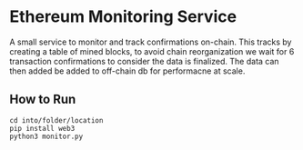 # Ethereum Monitoring Service

A small service to monitor and track confirmations on-chain. This tracks by creating a table of mined blocks, to avoid chain reorganization we wait for 6 transaction confirmations to consider the data is finalized. The data can then added be added to off-chain db for performacne at scale. 

## How to Run

```
cd into/folder/location
pip install web3
python3 monitor.py
```